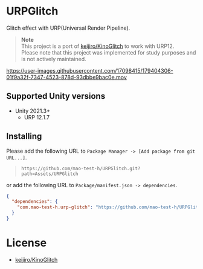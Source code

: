 # URPGlitch

Glitch effect with URP(Universal Render Pipeline).

> **Note**  
> This project is a port of [keijiro/KinoGlitch](https://github.com/keijiro/KinoGlitch) to work with URP12.  
> Please note that this project was implemented for study purposes and is not actively maintained.  


https://user-images.githubusercontent.com/17098415/179404306-01f9a32f-7347-4523-878d-93dbbe9bac0e.mov


## Supported Unity versions

- Unity 2021.3+
    - URP 12.1.7


## Installing

Please add the following URL to `Package Manager -> [Add package from git URL...]`.

> `https://github.com/mao-test-h/URPGlitch.git?path=Assets/URPGlitch`

or add the following URL to `Package/manifest.json -> dependencies`.

```json
{
  "dependencies": {
    "com.mao-test-h.urp-glitch": "https://github.com/mao-test-h/URPGlitch.git?path=Assets/URPGlitch",
  }
}
```

# License

- [keijiro/KinoGlitch](https://github.com/keijiro/KinoGlitch)
